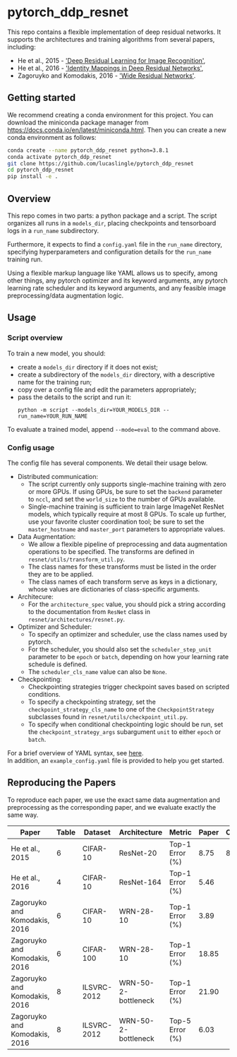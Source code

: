 # pytorch_ddp_resnet
This repo contains a flexible implementation of deep residual networks. 
It supports the architectures and training algorithms from several papers, including:
- He et al., 2015 - ['Deep Residual Learning for Image Recognition'](https://arxiv.org/pdf/1512.03385.pdf), 
- He et al., 2016 - ['Identity Mappings in Deep Residual Networks'](https://arxiv.org/pdf/1603.05027.pdf),  
- Zagoruyko and Komodakis, 2016 - ['Wide Residual Networks'](https://arxiv.org/pdf/1605.07146.pdf).

## Getting started

We recommend creating a conda environment for this project. You can download the miniconda package manager from https://docs.conda.io/en/latest/miniconda.html.
Then you can create a new conda environment as follows:
```bash
conda create --name pytorch_ddp_resnet python=3.8.1
conda activate pytorch_ddp_resnet
git clone https://github.com/lucaslingle/pytorch_ddp_resnet
cd pytorch_ddp_resnet
pip install -e .
```

## Overview

This repo comes in two parts: a python package and a script. The script organizes all runs in a ```models_dir```, placing checkpoints and tensorboard logs in a ```run_name``` subdirectory. 

Furthermore, it expects to find a ```config.yaml``` file in the ```run_name``` directory, specifying hyperparameters and configuration details for the ```run_name``` training run. 

Using a flexible markup language like YAML allows us to specify, among other things, any pytorch optimizer and its keyword arguments, any pytorch learning rate scheduler and its keyword arguments, and any feasible image preprocessing/data augmentation logic. 

## Usage

### Script overview
To train a new model, you should:
- create a ```models_dir``` directory if it does not exist;
- create a subdirectory of the ```models_dir``` directory, with a descriptive name for the training run;
- copy over a config file and edit the parameters appropriately;
- pass the details to the script and run it: 
  ```
  python -m script --models_dir=YOUR_MODELS_DIR --run_name=YOUR_RUN_NAME
  ```

To evaluate a trained model, append ```--mode=eval``` to the command above.

### Config usage
The config file has several components. We detail their usage below. 
- Distributed communication:
   - The script currently only supports single-machine training with zero or more GPUs. If using GPUs, be sure to set the ```backend``` parameter to ```nccl```, and set the ```world_size``` to the number of GPUs available. 
   - Single-machine training is sufficient to train large ImageNet ResNet models, which typically require at most 8 GPUs. 
To scale up further, use your favorite cluster coordination tool; be sure to set the ```master_hostname``` and ```master_port``` parameters to appropriate values.  
- Data Augmentation:
  - We allow a flexible pipeline of preprocessing and data augmentation operations to be specified. The transforms are defined in ```resnet/utils/transform_util.py```.
  - The class names for these transforms must be listed in the order they are to be applied.
  - The class names of each transform serve as keys in a dictionary, whose values are dictionaries of class-specific arguments.
- Architecure:
  - For the ```architecture_spec``` value, you should pick a string according to the documentation from ```ResNet``` class in ```resnet/architectures/resnet.py```.
- Optimizer and Scheduler:
  - To specify an optimizer and scheduler, use the class names used by pytorch. 
  - For the scheduler, you should also set the ```scheduler_step_unit``` parameter to be ```epoch``` or ```batch```, depending on how your learning rate schedule is defined.
  - The ```scheduler_cls_name``` value can also be ```None```.
- Checkpointing:
  - Checkpointing strategies trigger checkpoint saves based on scripted conditions. 
  - To specify a checkpointing strategy, set the ```checkpoint_strategy_cls_name``` to one of the ```CheckpointStrategy``` subclasses found in ```resnet/utils/checkpoint_util.py```.
  - To specify when conditional checkpointing logic should be run, set the ```checkpoint_strategy_args``` subargument ```unit``` to either ```epoch``` or ```batch```.
  
For a brief overview of YAML syntax, see [here](https://docs.ansible.com/ansible/latest/reference_appendices/YAMLSyntax.html).  
In addition, an ```example_config.yaml``` file is provided to help you get started.  


## Reproducing the Papers

To reproduce each paper, we use the exact same data augmentation and preprocessing as the corresponding paper, and we evaluate exactly the same way.

| Paper                         | Table   |     Dataset | Architecture           |          Metric |        Paper |       Ours | 
| ----------------------------- | ------- | ----------- | ---------------------- | --------------- | ------------ | ---------- | 
|               He et al., 2015 |       6 |    CIFAR-10 |              ResNet-20 | Top-1 Error (%) |         8.75 |       8.19 | 
|               He et al., 2016 |       4 |    CIFAR-10 |             ResNet-164 | Top-1 Error (%) |         5.46 |            | 
| Zagoruyko and Komodakis, 2016 |       6 |    CIFAR-10 |              WRN-28-10 | Top-1 Error (%) |         3.89 |            | 
| Zagoruyko and Komodakis, 2016 |       6 |   CIFAR-100 |              WRN-28-10 | Top-1 Error (%) |        18.85 |            | 
| Zagoruyko and Komodakis, 2016 |       8 | ILSVRC-2012 |    WRN-50-2-bottleneck | Top-1 Error (%) |        21.90 |            | 
| Zagoruyko and Komodakis, 2016 |       8 | ILSVRC-2012 |    WRN-50-2-bottleneck | Top-5 Error (%) |         6.03 |            | 
